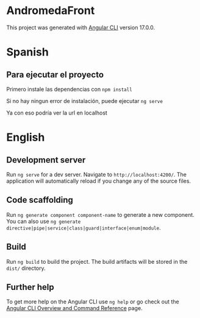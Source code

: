 # AndromedaFront

This project was generated with [Angular CLI](https://github.com/angular/angular-cli) version 17.0.0.


# Spanish

## Para ejecutar el proyecto

Primero instale las dependencias con `npm install`

Si no hay ningun error de instalación, puede ejecutar `ng serve`

Ya con eso podría ver la url en localhost

# English

## Development server

Run `ng serve` for a dev server. Navigate to `http://localhost:4200/`. The application will automatically reload if you change any of the source files.

## Code scaffolding

Run `ng generate component component-name` to generate a new component. You can also use `ng generate directive|pipe|service|class|guard|interface|enum|module`.

## Build

Run `ng build` to build the project. The build artifacts will be stored in the `dist/` directory.

## Further help

To get more help on the Angular CLI use `ng help` or go check out the [Angular CLI Overview and Command Reference](https://angular.io/cli) page.
